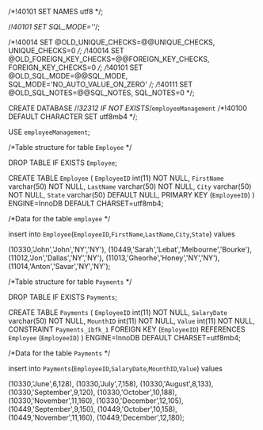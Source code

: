 /*!40101 SET NAMES utf8 */;

/*!40101 SET SQL_MODE=''*/;

/*!40014 SET @OLD_UNIQUE_CHECKS=@@UNIQUE_CHECKS, UNIQUE_CHECKS=0 */;
/*!40014 SET @OLD_FOREIGN_KEY_CHECKS=@@FOREIGN_KEY_CHECKS, FOREIGN_KEY_CHECKS=0 */;
/*!40101 SET @OLD_SQL_MODE=@@SQL_MODE, SQL_MODE='NO_AUTO_VALUE_ON_ZERO' */;
/*!40111 SET @OLD_SQL_NOTES=@@SQL_NOTES, SQL_NOTES=0 */;

CREATE DATABASE /*!32312 IF NOT EXISTS*/`employeeManagement` /*!40100 DEFAULT CHARACTER SET utf8mb4 */;

USE `employeeManagement`;

/*Table structure for table `Employee` */

DROP TABLE IF EXISTS `Employee`;

CREATE TABLE `Employee` (
  `EmployeeID` int(11) NOT NULL,
  `FirstName` varchar(50) NOT NULL,
  `LastName` varchar(50) NOT NULL,
  `City` varchar(50) NOT NULL,
  `State` varchar(50) DEFAULT NULL,
  PRIMARY KEY (`EmployeeID`)
) ENGINE=InnoDB DEFAULT CHARSET=utf8mb4;

/*Data for the table `employee` */

insert  into `Employee`(`EmployeeID`,`FirstName`,`LastName`,`City`,`State`) values 

(10330,'John','John','NY','NY'),
(10449,'Sarah','Lebat','Melbourne','Bourke'),
(11012,'Jon','Dallas','NY','NY'),
(11013,'Gheorhe','Honey','NY','NY'),
(11014,'Anton','Savar','NY','NY');


/*Table structure for table `Payments`  */

DROP TABLE IF EXISTS `Payments`;

CREATE TABLE `Payments` (
  `EmployeeID` int(11) NOT NULL,
  `SalaryDate` varchar(50) NOT NULL,
  `MounthID` int(11) NOT NULL,
  `Value` int(11) NOT NULL,
  CONSTRAINT `Payments_ibfk_1` FOREIGN KEY (`EmployeeID`) REFERENCES `Employee` (`EmployeeID`)
) ENGINE=InnoDB DEFAULT CHARSET=utf8mb4;

/*Data for the table `Payments`  */

insert  into `Payments`(`EmployeeID`,`SalaryDate`,`MounthID`,`Value`) values 

(10330,'June',6,128),
(10330,'July',7,158),
(10330,'August',8,133),
(10330,'September',9,120),
(10330,'October',10,188),
(10330,'November',11,160),
(10330,'December',12,105),
(10449,'September',9,150),
(10449,'October',10,158),
(10449,'November',11,160),
(10449,'December',12,180);

